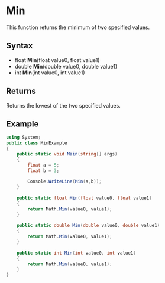 # Min

This function returns the minimum of two specified values.

## Syntax

- float **Min**(float value0, float value1)
- double **Min**(double value0, double value1)
- int **Min**(int value0, int value1)

## Returns

Returns the lowest of the two specified values.

## Example

```csharp
using System;
public class MinExample
{
    public static void Main(string[] args)
    {
        float a = 5;
        float b = 3;
    
        Console.WriteLine(Min(a,b));
    }
    
    public static float Min(float value0, float value1)
    {
        return Math.Min(value0, value1);
    }
    
    public static double Min(double value0, double value1)
    {
        return Math.Min(value0, value1);
    }
    
    public static int Min(int value0, int value1)
    {
        return Math.Min(value0, value1);
    }
}
```